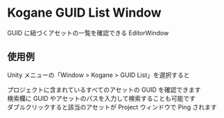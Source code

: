 # Kogane GUID List Window

GUID に紐づくアセットの一覧を確認できる EditorWindow

## 使用例

Unity メニューの「Window > Kogane > GUID List」を選択すると

プロジェクトに含まれているすべてのアセットの GUID を確認できます  
検索欄に GUID やアセットのパスを入力して検索することも可能です  
ダブルクリックすると該当のアセットが Project ウィンドウで Ping されます  